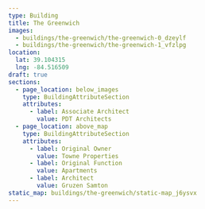 ```yaml
---
type: Building
title: The Greenwich
images:
  - buildings/the-greenwich/the-greenwich-0_dzeylf
  - buildings/the-greenwich/the-greenwich-1_vfzlpg
location:
  lat: 39.104315
  lng: -84.516509
draft: true
sections:
  - page_location: below_images
    type: BuildingAttributeSection
    attributes:
      - label: Associate Architect
        value: PDT Architects
  - page_location: above_map
    type: BuildingAttributeSection
    attributes:
      - label: Original Owner
        value: Towne Properties
      - label: Original Function
        value: Apartments
      - label: Architect
        value: Gruzen Samton
static_map: buildings/the-greenwich/static-map_j6ysvx
---
```

